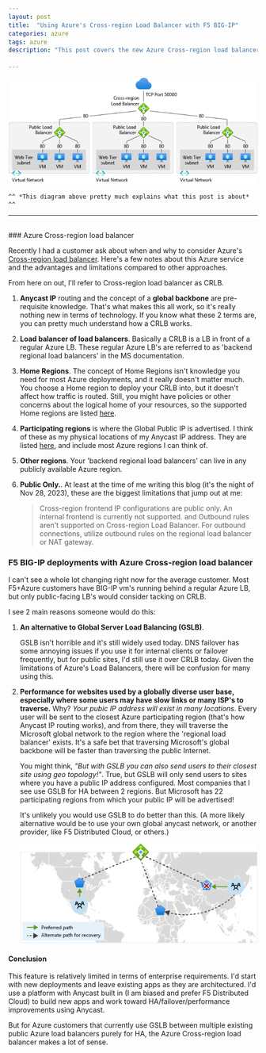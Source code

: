 ```yaml
---
layout: post
title:  "Using Azure's Cross-region Load Balancer with F5 BIG-IP"
categories: azure
tags: azure
description: "This post covers the new Azure Cross-region load balancer." 

---
```

![This pretty much explains the Azure Cross-Region load balancer](/assets/azure-cross-region-load-balancer.png)

    ^^ *This diagram above pretty much explains what this post is about* ^^

<hr />
<br/>
### Azure Cross-region load balancer

<!-- begin_excerpt -->
Recently I had a customer ask about when and why to consider Azure's [Cross-region load balancer](https://learn.microsoft.com/en-us/azure/load-balancer/cross-region-overview). Here's a few notes about this Azure service and the advantages and limitations compared to other approaches.
<!-- end_excerpt -->

From here on out, I'll refer to Cross-region load balancer as CRLB.

1. **Anycast IP** routing and the concept of a **global backbone** are pre-requisite knowledge. That's what makes this all work, so it's really nothing new in terms of technology. If you know what these 2 terms are, you can pretty much understand how a CRLB works.

2. **Load balancer of load balancers**. Basically a CRLB is a LB in front of a regular Azure LB. These regular Azure LB's are referred to as 'backend regional load balancers' in the MS documentation.

3. **Home Regions**. The concept of Home Regions isn't knowledge you need for most Azure deployments, and it really doesn't matter much. You choose a Home region to deploy your CRLB into, but it doesn't affect how traffic is routed. Still, you might have policies or other concerns about the logical home of your resources, so the supported Home regions are listed [here](https://learn.microsoft.com/en-us/azure/load-balancer/cross-region-overview#home-regions).

4. **Participating regions** is where the Global Public IP is advertised. I think of these as my physical locations of my Anycast IP address. They are listed [here](https://learn.microsoft.com/en-us/azure/load-balancer/cross-region-overview#participating-regions), and include most Azure regions I can think of.

5. **Other regions**. Your 'backend regional load balancers' can live in any publicly available Azure region. 

6. **Public Only.**. At least at the time of me writing this blog (it's the night of Nov 28, 2023), these are the biggest limitations that jump out at me:
   >Cross-region frontend IP configurations are public only. An internal frontend is currently not supported.
   and
   >Outbound rules aren't supported on Cross-region Load Balancer. For outbound connections, utilize outbound rules on the regional load balancer or NAT gateway.

### F5 BIG-IP deployments with Azure Cross-region load balancer

I can't see a whole lot changing right now for the average customer. Most F5+Azure customers have BIG-IP vm's running behind a regular Azure LB, but only public-facing LB's would consider tacking on CRLB.

I see 2 main reasons someone would do this:

1. **An alternative to Global Server Load Balancing (GSLB)**.

   GSLB isn't horrible and it's still widely used today. DNS failover has some annoying issues if you use it for internal clients or failover frequently, but for public sites, I'd still use it over CRLB today. Given the limitations of Azure's Load Balancers, there will be confusion for many using this.

2. **Performance for websites used by a globally diverse user base, especially where some users may have slow links or many ISP's to traverse.** Why? *Your pubic IP address will exist in many locations*. Every user will be sent to the closest Azure participating region (that's how Anycast IP routing works), and from there, they will traverse the Microsoft global network to the region where the 'regional load balancer' exists. It's a safe bet that traversing Microsoft's global backbone will be faster than traversing the public Internet.

   You might think, *"But with GSLB you can also send users to their closest site using geo topology!"*. True, but GSLB will only send users to sites where you have a public IP address configured. Most companies that I see use GSLB for HA between 2 regions. But Microsoft has 22 participating regions from which your public IP will be advertised!
   
   It's unlikely you would use GSLB to do better than this. (A more likely alternative would be to use your own global anycast network, or another provider, like F5 Distributed Cloud, or others.)

   ![Faster performance using Anycast IP Routing](/assets/azure-crlb-global-region-view.png)

#### Conclusion
This feature is relatively limited in terms of enterprise requirements. I'd start with new deployments and leave existing apps as they are architectured. I'd use a platform with Anycast built in (I am biased and prefer F5 Distributed Cloud) to build new apps and work toward HA/failover/performance improvements using Anycast. 

But for Azure customers that currently use GSLB between multiple existing public Azure load balancers purely for HA, the Azure Cross-region load balancer makes a lot of sense.